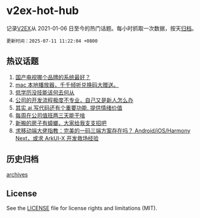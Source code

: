 # v2ex-hot-hub

 记录[V2EX](https://www.v2ex.com/)从 2021-01-06 日至今的热门话题。每小时抓取一次数据，按天[归档](archives)。

`更新时间：2025-07-11 11:22:04 +0800`

## 热议话题

1. [国产电视哪个品牌的系统最好？](https://www.v2ex.com/t/1144288)
1. [mac 本地播放器，千千倾听兑换码大赠送。](https://www.v2ex.com/t/1144307)
1. [低学历没技能该何去何从](https://www.v2ex.com/t/1144238)
1. [公司的开发流程极度不专业，自己又是新人怎么办](https://www.v2ex.com/t/1144323)
1. [其实 ai 写代码还有个重要功能, 提供情绪价值](https://www.v2ex.com/t/1144209)
1. [每周在公司值班两三天能干啥](https://www.v2ex.com/t/1144439)
1. [新搬的房子有蟑螂，大家给我支支招吧](https://www.v2ex.com/t/1144467)
1. [求移动端大佬指教：完美的一码三端方案存在吗？ Android/iOS/Harmony Next，或求 ArkUI-X 开发救场经验](https://www.v2ex.com/t/1144348)

## 历史归档

[archives](archives)

## License

See the [LICENSE](LICENSE) file for license rights and limitations (MIT).
